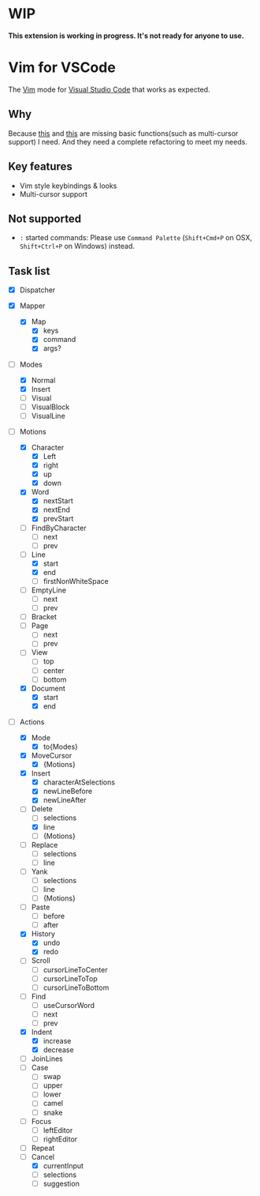 # WIP

**This extension is working in progress. It's not ready for anyone to use.**


# Vim for VSCode

The [Vim](http://www.vim.org/) mode for [Visual Studio Code](https://code.visualstudio.com/) that works as expected.


## Why

Because [this](https://github.com/74th/vscode-vim) and [this](https://github.com/VSCodeVim/Vim)
are missing basic functions(such as multi-cursor support) I need.
And they need a complete refactoring to meet my needs.


## Key features

- Vim style keybindings & looks
- Multi-cursor support


## Not supported

- `:` started commands: Please use `Command Palette` (`Shift+Cmd+P` on OSX, `Shift+Ctrl+P` on Windows) instead.


## Task list

- [x] Dispatcher

- [x] Mapper
  - [x] Map
    - [x] keys
    - [x] command
    - [x] args?

- [ ] Modes
  - [x] Normal
  - [x] Insert
  - [ ] Visual
  - [ ] VisualBlock
  - [ ] VisualLine

- [ ] Motions
  - [x] Character
    - [x] Left
    - [x] right
    - [x] up
    - [x] down
  - [x] Word
    - [x] nextStart
    - [x] nextEnd
    - [x] prevStart
  - [ ] FindByCharacter
    - [ ] next
    - [ ] prev
  - [ ] Line
    - [x] start
    - [x] end
    - [ ] firstNonWhiteSpace
  - [ ] EmptyLine
    - [ ] next
    - [ ] prev
  - [ ] Bracket
  - [ ] Page
    - [ ] next
    - [ ] prev
  - [ ] View
    - [ ] top
    - [ ] center
    - [ ] bottom
  - [x] Document
    - [x] start
    - [x] end

- [ ] Actions
  - [x] Mode
    - [x] to{Modes}
  - [x] MoveCursor
    - [x] {Motions}
  - [x] Insert
    - [x] characterAtSelections
    - [x] newLineBefore
    - [x] newLineAfter
  - [ ] Delete
    - [ ] selections
    - [x] line
    - [ ] {Motions}
  - [ ] Replace
    - [ ] selections
    - [ ] line
  - [ ] Yank
    - [ ] selections
    - [ ] line
    - [ ] {Motions}
  - [ ] Paste
    - [ ] before
    - [ ] after
  - [x] History
    - [x] undo
    - [x] redo
  - [ ] Scroll
    - [ ] cursorLineToCenter
    - [ ] cursorLineToTop
    - [ ] cursorLineToBottom
  - [ ] Find
    - [ ] useCursorWord
    - [ ] next
    - [ ] prev
  - [x] Indent
    - [x] increase
    - [x] decrease
  - [ ] JoinLines
  - [ ] Case
    - [ ] swap
    - [ ] upper
    - [ ] lower
    - [ ] camel
    - [ ] snake
  - [ ] Focus
    - [ ] leftEditor
    - [ ] rightEditor
  - [ ] Repeat
  - [ ] Cancel
    - [x] currentInput
    - [ ] selections
    - [ ] suggestion
